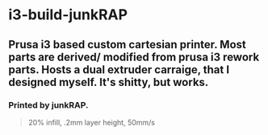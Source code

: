 # i3-build-junkRAP
## Prusa i3 based custom cartesian printer. Most parts are derived/ modified from prusa i3 rework parts. Hosts a dual extruder carraige, that I designed myself. It's shitty, but works.
### Printed by junkRAP.
> 20% infill, .2mm layer height, 50mm/s
